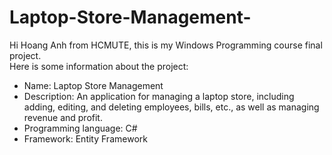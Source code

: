 # Laptop-Store-Management-
Hi Hoang Anh from HCMUTE, this is my Windows Programming course final project.<br />
Here is some information about the project:<br />
- Name: Laptop Store Management<br />
- Description: An application for managing a laptop store, including adding, editing, and deleting employees, bills, etc., as well as managing revenue and profit.<br />
- Programming language: C#<br />
- Framework: Entity Framework<br />

